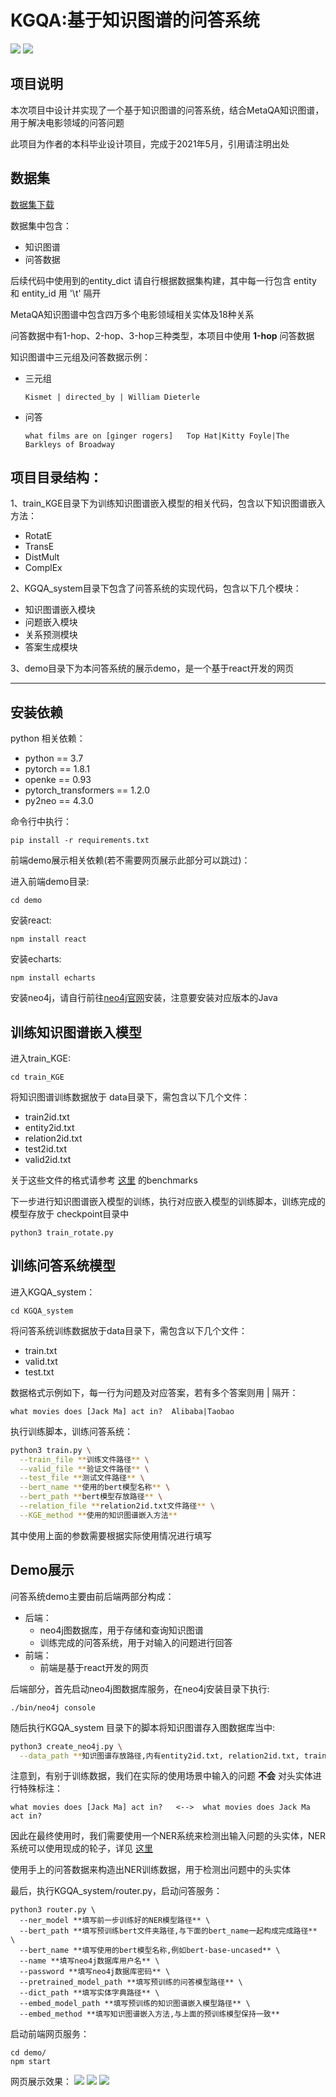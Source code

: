 # KGQA:基于知识图谱的问答系统

![](https://img.shields.io/badge/language-Python-brightgreen) ![](https://img.shields.io/badge/language-JavaScript-brightgreen)  
## 项目说明

本次项目中设计并实现了一个基于知识图谱的问答系统，结合MetaQA知识图谱，用于解决电影领域的问答问题

此项目为作者的本科毕业设计项目，完成于2021年5月，引用请注明出处

## 数据集
[数据集下载](https://github.com/yuyuz/MetaQA)

数据集中包含：
- 知识图谱
- 问答数据

后续代码中使用到的entity_dict 请自行根据数据集构建，其中每一行包含 entity 和 entity_id 用 '\t' 隔开

MetaQA知识图谱中包含四万多个电影领域相关实体及18种关系  

问答数据中有1-hop、2-hop、3-hop三种类型，本项目中使用 **1-hop** 问答数据

知识图谱中三元组及问答数据示例：
- 三元组
  ```angular2html
  Kismet | directed_by | William Dieterle
  ```
- 问答
  ```angular2html
  what films are on [ginger rogers]   Top Hat|Kitty Foyle|The Barkleys of Broadway
  ```

## 项目目录结构： 
1、train_KGE目录下为训练知识图谱嵌入模型的相关代码，包含以下知识图谱嵌入方法：
- RotatE
- TransE
- DistMult
- ComplEx

2、KGQA_system目录下包含了问答系统的实现代码，包含以下几个模块：
- 知识图谱嵌入模块
- 问题嵌入模块
- 关系预测模块
- 答案生成模块

3、demo目录下为本问答系统的展示demo，是一个基于react开发的网页


****

## 安装依赖  

python 相关依赖： 

- python == 3.7
- pytorch == 1.8.1
- openke == 0.93
- pytorch_transformers == 1.2.0
- py2neo == 4.3.0

命令行中执行：
```angular2html
pip install -r requirements.txt
```

前端demo展示相关依赖(若不需要网页展示此部分可以跳过)：

进入前端demo目录:
```angular2html
cd demo
```
安装react:
```angular2html
npm install react
```
安装echarts:
```angular2html
npm install echarts
```
安装neo4j，请自行前往[neo4j官网](https://neo4j.com)安装，注意要安装对应版本的Java

## 训练知识图谱嵌入模型 

进入train_KGE:

```angular2html
cd train_KGE
```

将知识图谱训练数据放于 data目录下，需包含以下几个文件：
- train2id.txt
- entity2id.txt
- relation2id.txt
- test2id.txt
- valid2id.txt

关于这些文件的格式请参考 [这里](https://github.com/thunlp/OpenKE) 的benchmarks

下一步进行知识图谱嵌入模型的训练，执行对应嵌入模型的训练脚本，训练完成的模型存放于 checkpoint目录中

```angular2html
python3 train_rotate.py
```

## 训练问答系统模型

进入KGQA_system：
```angular2html
cd KGQA_system
```

将问答系统训练数据放于data目录下，需包含以下几个文件：
- train.txt
- valid.txt
- test.txt

数据格式示例如下，每一行为问题及对应答案，若有多个答案则用 | 隔开：
```angular2html
what movies does [Jack Ma] act in?  Alibaba|Taobao
```
执行训练脚本，训练问答系统：
```bash
python3 train.py \
  --train_file **训练文件路径** \
  --valid_file **验证文件路径** \
  --test_file **测试文件路径** \
  --bert_name **使用的bert模型名称** \
  --bert_path **bert模型存放路径** \
  --relation_file **relation2id.txt文件路径** \
  --KGE_method **使用的知识图谱嵌入方法**
```
其中使用上面的参数需要根据实际使用情况进行填写

## Demo展示

问答系统demo主要由前后端两部分构成：
- 后端：
    - neo4j图数据库，用于存储和查询知识图谱
    - 训练完成的问答系统，用于对输入的问题进行回答
- 前端：
    - 前端是基于react开发的网页
    
后端部分，首先启动neo4j图数据库服务，在neo4j安装目录下执行:
```shell
./bin/neo4j console
```
随后执行KGQA_system 目录下的脚本将知识图谱存入图数据库当中:
```bash
python3 create_neo4j.py \
  --data_path **知识图谱存放路径,内有entity2id.txt, relation2id.txt, train2id.txt**
```
注意到，有别于训练数据，我们在实际的使用场景中输入的问题  **不会**  对头实体进行特殊标注：
```angular2html
what movies does [Jack Ma] act in?   <-->  what movies does Jack Ma act in?
```
因此在最终使用时，我们需要使用一个NER系统来检测出输入问题的头实体，NER系统可以使用现成的轮子，详见 [这里](https://github.com/kamalkraj/BERT-NER)

使用手上的问答数据来构造出NER训练数据，用于检测出问题中的头实体

最后，执行KGQA_system/router.py，启动问答服务：
```shell
python3 router.py \
  --ner_model **填写前一步训练好的NER模型路径** \
  --bert_path **填写预训练bert文件夹路径,与下面的bert_name一起构成完成路径** \
  --bert_name **填写使用的bert模型名称,例如bert-base-uncased** \
  --name **填写neo4j数据库用户名** \
  --password **填写neo4j数据库密码** \
  --pretrained_model_path **填写预训练的问答模型路径** \
  --dict_path **填写实体字典路径** \
  --embed_model_path **填写预训练的知识图谱嵌入模型路径** \
  --embed_method **填写知识图谱嵌入方法,与上面的预训练模型保持一致**
```

启动前端网页服务：
```shell
cd demo/
npm start
```
网页展示效果：
![](https://github.com/yeeeqichen/Pictures/blob/master/591627631284_.pic_hd.jpg?raw=true)
![](https://github.com/yeeeqichen/Pictures/blob/master/601627631349_.pic_hd.jpg?raw=true)
![](https://github.com/yeeeqichen/Pictures/blob/master/611627631366_.pic_hd.jpg?raw=true)








